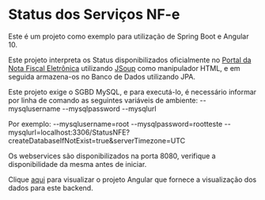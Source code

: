 # Status dos Serviços NF-e
Este é um projeto como exemplo para utilização de Spring Boot e Angular 10.

Este projeto interpreta os Status disponibilizados oficialmente no [Portal da Nota Fiscal Eletrônica](http://www.nfe.fazenda.gov.br/portal/disponibilidade.aspx)
utilizando [JSoup](https://jsoup.org/) como manipulador HTML, e em seguida armazena-os no Banco de Dados utilizando JPA.

Este projeto exige o SGBD MySQL, e para executá-lo, é necessário informar por linha de comando as seguintes variáveis de ambiente:
--mysqlusername 
--mysqlpassword 
--mysqlurl

Por exemplo: --mysqlusername=root --mysqlpassword=rootteste --mysqlurl=localhost:3306/StatusNFE?createDatabaseIfNotExist=true&serverTimezone=UTC

Os webservices são disponibilizados na porta 8080, verifique a disponibilidade da mesma antes de iniciar.

Clique [aqui](https://github.com/Giovanifsa/NFEStatusFrontend) para visualizar o projeto Angular que fornece a visualização dos dados para este backend.
